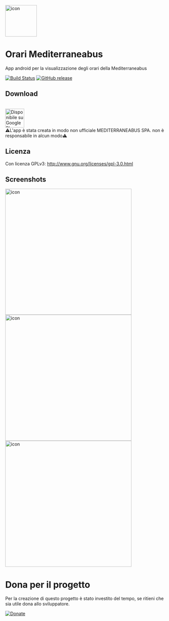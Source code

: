 <a><img src='https://s26.postimg.cc/4vev04wxl/ic_launcher_round-web.png' alt='icon' height='100'/></a>

# Orari Mediterraneabus
App android per la visualizzazione degli orari della Mediterraneabus

[![Build Status][travis-image]][travis-url] [![GitHub release][version-image]][version-url]

## Download
<br /><a href='https://play.google.com/store/apps/details?id=com.fast0n.mediterraneabus'><img alt='Disponibile su Google Play' src='https://play.google.com/intl/en_us/badges/images/generic/it_badge_web_generic.png' height='60' /></a><br />⚠️L'app è stata creata in modo non ufficiale MEDITERRANEABUS SPA. non è responsabile in alcun modo⚠️


## Licenza
Con licenza GPLv3: http://www.gnu.org/licenses/gpl-3.0.html

## Screenshots
<a><img src='https://s26.postimg.cc/sme8i77eh/info.png' height='400' alt='icon'/></a>
<a><img src='https://s26.postimg.cc/5kxncg015/search.png' height='400' alt='icon'/></a>
<a><img src='https://s26.postimg.cc/icbtiyp8p/timetable.png' height='400' alt='icon'/></a>



<!-- Markdown link & img dfn's -->
[travis-image]: https://travis-ci.org/Fast0n/WifiView.svg?branch=master
[travis-url]: https://travis-ci.org/Fast0n/WifiView

[version-image]: https://img.shields.io/github/release/fast0n/WifiView.svg?style=flat-square
[version-url]: https://github.com/fast0n/WifiView/releases/latest

# Dona per il progetto
Per la creazione di questo progetto è stato investito del tempo, se ritieni che sia utile dona allo sviluppatore.


[![Donate](https://img.shields.io/badge/Dona-PayPal-009cde.svg?style=flat-square)](https://www.paypal.me/fast0n/)
